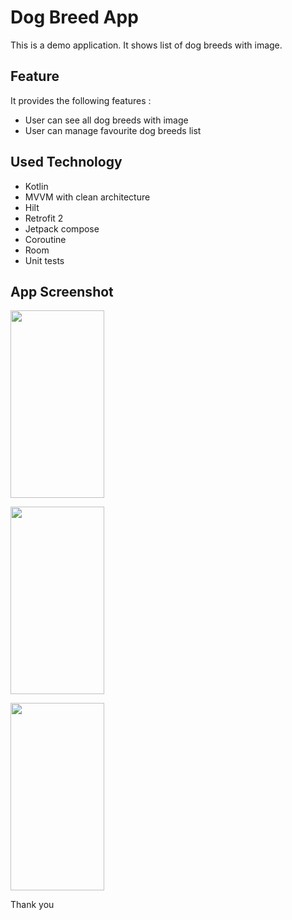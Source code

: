 # Dog Breed App

This is a demo application. It shows list of dog breeds with image.

## Feature
It provides the following features :

- User can see all dog breeds with image
- User can manage favourite dog breeds list

## Used Technology
- Kotlin
- MVVM with clean architecture
- Hilt
- Retrofit 2
- Jetpack compose
- Coroutine
- Room
- Unit tests


## App Screenshot

<p><img src="https://github.com/julkar-nain/dogbreed/assets/9356375/468c2b68-e4e2-4360-a5df-a9224feec28d" width="150" height="300"＞ </p>


<p><img src="https://github.com/julkar-nain/dogbreed/assets/9356375/e9035675-ad72-4aab-8007-5a40d5749967" width="150" height="300"＞</p>


<p><img src="https://github.com/julkar-nain/dogbreed/assets/9356375/0671968f-2d67-407e-b704-78e99cea1d2c" width="150" height="300"＞</p>


Thank you
  
